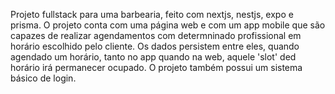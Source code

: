 Projeto fullstack para uma barbearia, feito com nextjs, nestjs, expo e prisma.
O projeto conta com uma página web e com um app mobile que são capazes de realizar agendamentos com determninado profissional em horário escolhido pelo cliente.
Os dados persistem entre eles, quando agendado um horário, tanto no app quando na web, aquele 'slot' ded horário irá permanecer ocupado.
O projeto também possui um sistema básico de login.
